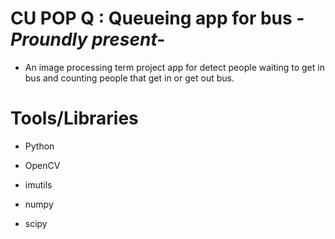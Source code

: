 # CU POP Q : Queueing app for bus *-Proundly present-*
- An image processing term project app for detect people waiting to get in bus and counting people that get in or get out bus.

# Tools/Libraries
- Python

- OpenCV

- imutils

- numpy

- scipy
